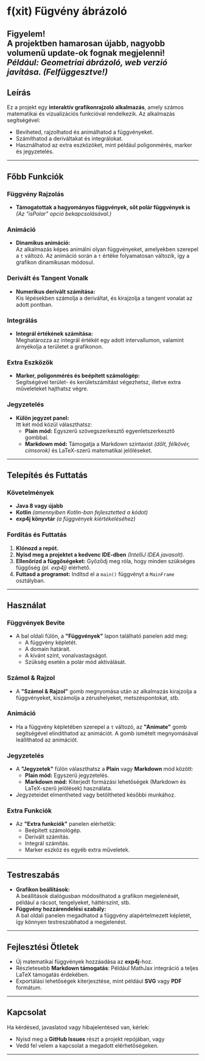 # f(xit) Fügvény ábrázoló

**Figyelem!**  
A projektben hamarosan újabb, nagyobb volumenű update-ok fognak megjelenni!  
*Például: Geometriai ábrázoló, web verzió javítása.*
*(Felfüggesztve!)*
---

## Leírás

Ez a projekt egy **interaktív grafikonrajzoló alkalmazás**, amely számos matematikai és vizualizációs funkcióval rendelkezik. Az alkalmazás segítségével:
- Beviheted, rajzolhatod és animálhatod a függvényeket.
- Számíthatod a deriváltakat és integrálokat.
- Használhatod az extra eszközöket, mint például poligonmérés, marker és jegyzetelés.

---

## Főbb Funkciók

### Függvény Rajzolás
- **Támogatottak a hagyományos függvények, sőt polár függvények is**  
  *(Az "isPolar" opció bekapcsolásával.)*

### Animáció
- **Dinamikus animáció:**  
  Az alkalmazás képes animálni olyan függvényeket, amelyekben szerepel a `t` változó. Az animáció során a `t` értéke folyamatosan változik, így a grafikon dinamikusan módosul.

### Derivált és Tangent Vonalk
- **Numerikus derivált számítása:**  
  Kis lépésekben számolja a deriváltat, és kirajzolja a tangent vonalat az adott pontban.

### Integrálás
- **Integrál értékének számítása:**  
  Meghatározza az integrál értékét egy adott intervallumon, valamint árnyékolja a területet a grafikonon.

### Extra Eszközök
- **Marker, poligonmérés és beépített számológép:**  
  Segítségével terület- és kerületszámítást végezhetsz, illetve extra műveleteket hajthatsz végre.

### Jegyzetelés
- **Külön jegyzet panel:**  
  Itt két mód közül választhatsz:
    - **Plain mód:** Egyszerű szövegszerkesztő egyenletszerkesztő gombbal.
    - **Markdown mód:** Támogatja a Markdown szintaxist *(dőlt, félkövér, címsorok)* és LaTeX-szerű matematikai jelöléseket.

---

## Telepítés és Futtatás

### Követelmények
- **Java 8 vagy újabb**
- **Kotlin** *(amennyiben Kotlin-ban fejlesztetted a kódot)*
- **exp4j könyvtár** *(a függvények kiértékeléséhez)*

### Fordítás és Futtatás
1. **Klónozd a repót.**
2. **Nyisd meg a projektet a kedvenc IDE-dben** *(IntelliJ IDEA javasolt)*.
3. **Ellenőrizd a függőségeket:** Győződj meg róla, hogy minden szükséges függőség *(pl. exp4j)* elérhető.
4. **Futtasd a programot:** Indítsd el a `main()` függvényt a `MainFrame` osztályban.

---

## Használat

### Függvények Bevite
- A bal oldali fülön, a **"Függvények"** lapon található panelen add meg:
    - A függvény képletét.
    - A domain határait.
    - A kívánt színt, vonalvastagságot.
    - Szükség esetén a polár mód aktiválását.

### Számol & Rajzol
- A **"Számol & Rajzol"** gomb megnyomása után az alkalmazás kirajzolja a függvényeket, kiszámolja a zérushelyeket, metszéspontokat, stb.

### Animáció
- Ha a függvény képletében szerepel a `t` változó, az **"Animate"** gomb segítségével elindíthatod az animációt. A gomb ismételt megnyomásával leállíthatod az animációt.

### Jegyzetelés
- A **"Jegyzetek"** fülön választhatsz a **Plain** vagy **Markdown** mód között:
    - **Plain mód:** Egyszerű jegyzetelés.
    - **Markdown mód:** Kiterjedt formázási lehetőségek (Markdown és LaTeX-szerű jelölések) használata.
- Jegyzeteidet elmentheted vagy betöltheted későbbi munkához.

### Extra Funkciók
- Az **"Extra funkciók"** panelen elérhetők:
    - Beépített számológép.
    - Derivált számítás.
    - Integrál számítás.
    - Marker eszköz és egyéb extra műveletek.

---

## Testreszabás

- **Grafikon beállítások:**  
  A beállítások dialógusban módosíthatod a grafikon megjelenését, például a rácsot, tengelyeket, háttérszínt, stb.
- **Függvény hozzárendelési szabály:**  
  A bal oldali panelen megadhatod a függvény alapértelmezett képletét, így könnyen testreszabhatod a megjelenést.

---

## Fejlesztési Ötletek

- Új matematikai függvények hozzáadása az **exp4j**-hoz.
- Részletesebb **Markdown támogatás**: Például MathJax integráció a teljes LaTeX támogatás érdekében.
- Exportálási lehetőségek kiterjesztése, mint például **SVG** vagy **PDF** formátum.

---

## Kapcsolat

Ha kérdésed, javaslatod vagy hibajelentésed van, kérlek:
- Nyisd meg a **GitHub Issues** részt a projekt repójában, vagy
- Vedd fel velem a kapcsolat a megadott elérhetőségeken.

---


